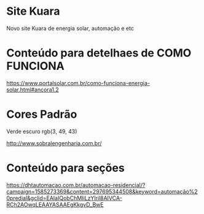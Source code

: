 # Site Kuara
Novo site Kuara de energia solar, automação e etc

# Conteúdo para detelhaes de COMO FUNCIONA

https://www.portalsolar.com.br/como-funciona-energia-solar.html#ancora1.2

# Cores Padrão 
Verde escuro rgb(3, 49, 43)

http://www.sobralengenharia.com.br/

# Conteúdo para seções
https://dhtautomacao.com.br/automacao-residencial/?campaign=1585273369&content=297695344508&keyword=automação%20predial&gclid=EAIaIQobChMIiLzYlrjl8AIVCA-RCh2AOwqLEAAYASAAEgKkgvD_BwE